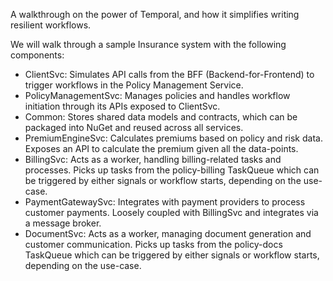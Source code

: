 A walkthrough on the power of Temporal, and how it simplifies writing resilient workflows. 

We will walk through a sample Insurance system with the following components:

- ClientSvc: Simulates API calls from the BFF (Backend-for-Frontend) to trigger workflows in the Policy Management Service.
- PolicyManagementSvc: Manages policies and handles workflow initiation through its APIs exposed to ClientSvc.
- Common: Stores shared data models and contracts, which can be packaged into NuGet and reused across all services.
- PremiumEngineSvc: Calculates premiums based on policy and risk data. Exposes an API to calculate the premium given all the data-points.
- BillingSvc: Acts as a worker, handling billing-related tasks and processes. Picks up tasks from the policy-billing TaskQueue which can be triggered by either signals or workflow starts, depending on the use-case.
- PaymentGatewaySvc: Integrates with payment providers to process customer payments. Loosely coupled with BillingSvc and integrates via a message broker.
- DocumentSvc: Acts as a worker, managing document generation and customer communication. Picks up tasks from the policy-docs TaskQueue which can be triggered by either signals or workflow starts, depending on the use-case.